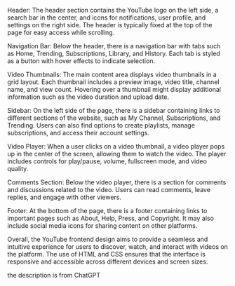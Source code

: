 Header: The header section contains the YouTube logo on the left side, a search bar in the center, and icons for notifications, user profile, and settings on the right side. The header is typically fixed at the top of the page for easy access while scrolling.

Navigation Bar: Below the header, there is a navigation bar with tabs such as Home, Trending, Subscriptions, Library, and History. Each tab is styled as a button with hover effects to indicate selection.

Video Thumbnails: The main content area displays video thumbnails in a grid layout. Each thumbnail includes a preview image, video title, channel name, and view count. Hovering over a thumbnail might display additional information such as the video duration and upload date.

Sidebar: On the left side of the page, there is a sidebar containing links to different sections of the website, such as My Channel, Subscriptions, and Trending. Users can also find options to create playlists, manage subscriptions, and access their account settings.

Video Player: When a user clicks on a video thumbnail, a video player pops up in the center of the screen, allowing them to watch the video. The player includes controls for play/pause, volume, fullscreen mode, and video quality.

Comments Section: Below the video player, there is a section for comments and discussions related to the video. Users can read comments, leave replies, and engage with other viewers.

Footer: At the bottom of the page, there is a footer containing links to important pages such as About, Help, Press, and Copyright. It may also include social media icons for sharing content on other platforms.

Overall, the YouTube frontend design aims to provide a seamless and intuitive experience for users to discover, watch, and interact with videos on the platform. The use of HTML and CSS ensures that the interface is responsive and accessible across different devices and screen sizes.


the description is from ChatGPT 
